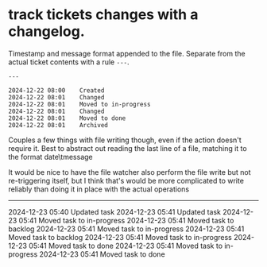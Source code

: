 track tickets changes with a changelog.
===

Timestamp and message format appended to the file. Separate from the actual ticket contents with a rule `---`.

```
---

2024-12-22 08:00    Created
2024-12-22 08:01    Changed
2024-12-22 08:01    Moved to in-progress
2024-12-22 08:01    Changed
2024-12-22 08:01    Moved to done
2024-12-22 08:01    Archived
```

Couples a few things with file writing though, even if the action doesn't require it. Best to abstract out reading the last line of a file, matching it to the format date\tmessage

It would be nice to have the file watcher also perform the file write but not re-triggering itself, but I think that's would be more complicated to write reliably than doing it in place with the actual operations


---

2024-12-23 05:40	Updated task
2024-12-23 05:41	Updated task
2024-12-23 05:41	Moved task to in-progress
2024-12-23 05:41	Moved task to backlog
2024-12-23 05:41	Moved task to in-progress
2024-12-23 05:41	Moved task to backlog
2024-12-23 05:41	Moved task to in-progress
2024-12-23 05:41	Moved task to done
2024-12-23 05:41	Moved task to in-progress
2024-12-23 05:41	Moved task to done
